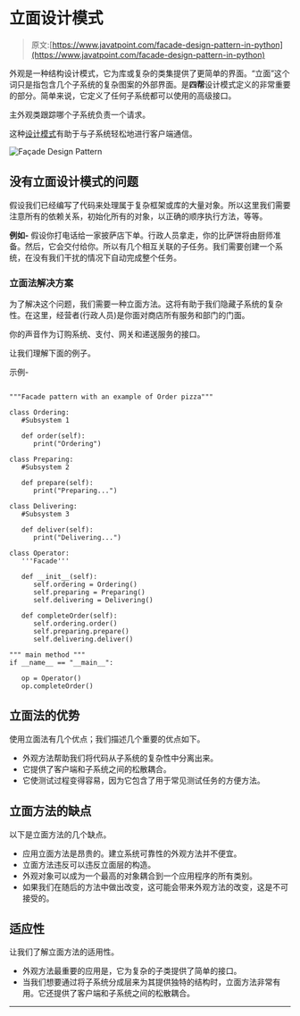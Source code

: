 # 立面设计模式

> 原文:[https://www.javatpoint.com/facade-design-pattern-in-python](https://www.javatpoint.com/facade-design-pattern-in-python)

外观是一种结构设计模式，它为库或复杂的类集提供了更简单的界面。“立面”这个词只是指包含几个子系统的复杂图案的外部界面。是**四帮**设计模式定义的非常重要的部分。简单来说，它定义了任何子系统都可以使用的高级接口。

主外观类跟踪哪个子系统负责一个请求。

这种[设计模式](https://www.javatpoint.com/python-design-pattern)有助于与子系统轻松地进行客户端通信。

![Façade Design Pattern](../Images/87eb5c0290fca827c079e4122398f9bc.png)

## 没有立面设计模式的问题

假设我们已经编写了代码来处理属于复杂框架或库的大量对象。所以这里我们需要注意所有的依赖关系，初始化所有的对象，以正确的顺序执行方法，等等。

**例如-** 假设你打电话给一家披萨店下单。行政人员拿走，你的比萨饼将由厨师准备。然后，它会交付给你。所以有几个相互关联的子任务。我们需要创建一个系统，在没有我们干扰的情况下自动完成整个任务。

### 立面法解决方案

为了解决这个问题，我们需要一种立面方法。这将有助于我们隐藏子系统的复杂性。在这里，经营者(行政人员)是你面对商店所有服务和部门的门面。

你的声音作为订购系统、支付、网关和递送服务的接口。

让我们理解下面的例子。

示例-

```

"""Facade pattern with an example of Order pizza"""

class Ordering: 
   #Subsystem 1

   def order(self): 
      print("Ordering") 

class Preparing: 
   #Subsystem 2

   def prepare(self): 
      print("Preparing...") 

class Delivering: 
   #Subsystem 3

   def deliver(self): 
      print("Delivering...") 

class Operator: 
   '''Facade'''

   def __init__(self): 
      self.ordering = Ordering()
      self.preparing = Preparing() 
      self.delivering = Delivering()

   def completeOrder(self):
      self.ordering.order()
      self.preparing.prepare()
      self.delivering.deliver()

""" main method """
if __name__ == "__main__": 

   op = Operator()
   op.completeOrder() 

```

## 立面法的优势

使用立面法有几个优点；我们描述几个重要的优点如下。

*   外观方法帮助我们将代码从子系统的复杂性中分离出来。
*   它提供了客户端和子系统之间的松散耦合。
*   它使测试过程变得容易，因为它包含了用于常见测试任务的方便方法。

## 立面方法的缺点

以下是立面方法的几个缺点。

*   应用立面方法是昂贵的。建立系统可靠性的外观方法并不便宜。
*   立面方法违反可以违反立面层的构造。
*   外观对象可以成为一个最高的对象耦合到一个应用程序的所有类别。
*   如果我们在随后的方法中做出改变，这可能会带来外观方法的改变，这是不可接受的。

## 适应性

让我们了解立面方法的适用性。

*   外观方法最重要的应用是，它为复杂的子类提供了简单的接口。
*   当我们想要通过将子系统分成层来为其提供独特的结构时，立面方法非常有用。它还提供了客户端和子系统之间的松散耦合。

* * *